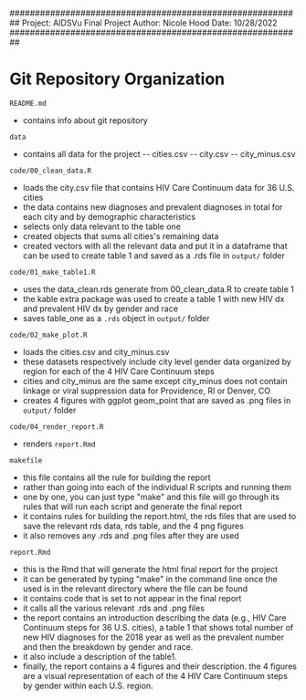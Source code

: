 ##########################################################
Project: AIDSVu Final Project
Author: Nicole Hood
Date: 10/28/2022
##########################################################

# Git Repository Organization

`README.md`
- contains info about git repository

`data`
- contains all data for the project
-- cities.csv
-- city.csv
-- city_minus.csv

`code/00_clean_data.R`
- loads the city.csv file that contains HIV Care Continuum data for 36 U.S. cities
- the data contains new diagnoses and prevalent diagnoses in total for each city and by demographic characteristics
- selects only data relevant to the table one 
- created objects that sums all cities's remaining data
- created vectors with all the relevant data and put it in a dataframe that can 
  be used to create table 1 and saved as a .rds file in `output/` folder

`code/01_make_table1.R`
- uses the data_clean.rds generate from 00_clean_data.R to create table 1
- the kable extra package was used to create a table 1 with new HIV dx
  and prevalent HIV dx by gender and race
- saves table_one as a `.rds` object in `output/` folder

`code/02_make_plot.R`
- loads the cities.csv and city_minus.csv
- these datasets respectively include city level gender data organized by region
  for each of the 4 HIV Care Continuum steps
- cities and city_minus are the same except city_minus does not contain
  linkage or viral suppression data for Providence, RI or Denver, CO
- creates 4 figures with ggplot geom_point that are saved as .png files 
  in `output/` folder

`code/04_render_report.R`
- renders `report.Rmd`

`makefile`
- this file contains all the rule for building the report
- rather than going into each of the individual R scripts and running them 
- one by one, you can just type "make" and this file will go through its
  rules that will run each script and generate the final report
- it contains rules for building the report.html, the rds files that 
  are used to save the relevant rds data, rds table, and the 4 png figures
- it also removes any .rds and .png files after they are used

`report.Rmd`
- this is the Rmd that will generate the html final report for the project
- it can be generated by typing "make" in the command line once the used
  is in the relevant directory where the file can be found
- it contains code that is set to not appear in the final report
- it calls all the various relevant .rds and .png files 
- the report contains an introduction describing the data (e.g., HIV Care Continuum
   steps for 36 U.S. cities), a table 1 that shows total number of new HIV diagnoses
   for the 2018 year as well as the prevalent number and then the breakdown by gender and race.
- it also include a description of the table1.
- finally, the report contains a 4 figures and their description. the 4 figures
  are a visual representation of each of the 4 HIV Care Continuum steps by gender 
  within each U.S. region.






